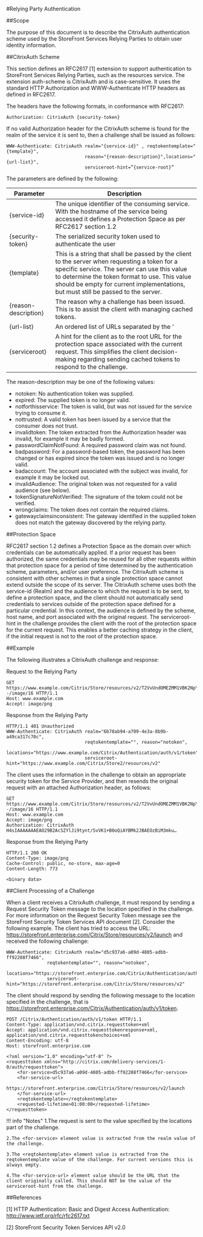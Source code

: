 #Relying Party Authentication

##Scope

The purpose of this document is to describe the CitrixAuth authentication scheme used by the StoreFront Services Relying Parties to obtain user identity information.

##CitrixAuth Scheme

This section defines an RFC2617 [1] extension to support authentication to StoreFront Services Relying Parties, such as the resources service. The extension auth-scheme is CitrixAuth and is case-sensitive. It uses the standard HTTP Authorization and WWW-Authenticate HTTP headers as defined in RFC2617.

The headers have the following formats, in conformance with RFC2617:

`Authorization: CitrixAuth {security-token}`

If no valid Authorization header for the CitrixAuth scheme is found for the realm of the service it is sent to, then a challenge shall be issued as follows:

```
WWW-Authenticate: CitrixAuth realm="{service-id}" , reqtokentemplate="{template}", 
                             reason="{reason-description}",locations="{url-list}",
                             serviceroot-hint=”{service-root}”
```
The parameters are defined by the following:

|Parameter|Description|
|-|-|
|{service-id}|The unique identifier of the consuming service. With the hostname of the service being accessed it defines a Protection Space as per RFC2617 section 1.2|
|{security-token}|The serialized security token used to authenticate the user|
|{template}|This is a string that shall be passed by the client to the server when requesting a token for a specific service. The server can use this value to determine the token format to use. This value should be empty for current implementations, but must still be passed to the server.|
|{reason-description}|The reason why a challenge has been issued. This is to assist the client with managing cached tokens.|
|{url-list}|An ordered list of URLs separated by the ‘|’ or “pipe” character, to which a RequestToken message should be sent to obtain a token.|
|{serviceroot}|A hint for the client as to the root URL for the protection space associated with the current request. This simplifies the client decision-making regarding sending cached tokens to respond to the challenge.|

The reason-description may be one of the following values:

- notoken: No authentication token was supplied.
- expired: The supplied token is no longer valid.
- notforthisservice: The token is valid, but was not issued for the service trying to consume it.
- nottrusted: A valid token has been issued by a service that the consumer does not trust.
- invalidtoken: The token extracted from the Authorization header was invalid, for example it may be badly formed.
- passwordClaimNotFound: A required password claim was not found.
- badpassword: For a password-based token, the password has been changed or has expired since the token was issued and is no longer valid.
- badaccount: The account associated with the subject was invalid, for example it may be locked out.
- invalidAudience: The original token was not requested for a valid audience (see below).
- tokenSignatureNotVerified: The signature of the token could not be verified.
- wrongclaims: The token does not contain the required claims.
- gatewayclaimsinconsistent: The gateway identified in the supplied token does not match the gateway discovered by the relying party.

##Protection Space

RFC2617 section 1.2 defines a Protection Space as the domain over which credentials can be automatically applied. If a prior request has been authorized, the same credentials may be reused for all other requests within that protection space for a period of time determined by the authentication scheme, parameters, and/or user preference. The CitrixAuth scheme is consistent with other schemes in that a single protection space cannot extend outside the scope of its server. The CitrixAuth scheme uses both the service-id (Realm) and the audience to which the request is to be sent, to define a protection space, and the client should not automatically send credentials to services outside of the protection space defined for a particular credential. In this context, the audience is defined by the scheme, host name, and port associated with the original request.
The serviceroot-hint in the challenge provides the client with the root of the protection space for the current request. This enables a better caching strategy in the client, if the initial request is not to the root of the protection space.

##Example

The following illustrates a CitrixAuth challenge and response:

Request to the Relying Party

```
GET https://www.example.com/Citrix/Store/resources/v2/T2VvUndOMEZMM1VBK2NpYzY4PQ--/image/16 HTTP/1.1
Host: www.example.com
Accept: image/png
```

Response from the Relying Party

```
HTTP/1.1 401 Unauthorized
WWW-Authenticate: CitrixAuth realm="6b78ab94-a709-4e3a-8b9b-a49ca317c70c",
                             reqtokentemplate="", reason="notoken", 
                             locations="https://www.example.com/Citrix/Authentication/auth/v1/token",
                             serviceroot-hint="https://www.example.com/Citrix/Store2/resources/v2"
```

The client uses the information in the challenge to obtain an appropriate security token for the Service Provider, and then resends the original request with an attached Authorization header, as follows:

```
GET https://www.example.com/Citrix/Store/resources/v2/T2VvUndOMEZMM1VBK2NpYzY4PQ--/image/16 HTTP/1.1
Host: www.example.com
Accept: image/png
Authorization: CitrixAuth H4sIAAAAAAAEAO29B2AcSZYlJi9tynt/SvVK1+B0oQiAYBMk2JBAEOzBiM3mku…
```

Response from the Relying Party

```
HTTP/1.1 200 OK
Content-Type: image/png
Cache-Control: public, no-store, max-age=0
Content-Length: 773

<binary data>
```

##Client Processing of a Challenge

When a client receives a CitrixAuth challenge, it must respond by sending a Request Security Token message to the location specified in the challenge. For more information on the Request Security Token message see the StoreFront Security Token Services API document [2].
Consider the following example. The client has tried to access the URL: https://storefront.enterprise.com/Citrix/Store/resources/v2/launch
and received the following challenge:

```
WWW-Authenticate: CitrixAuth realm="d5c937a6-a09d-4805-adbb-ff92208f7466",
               reqtokentemplate="", reason="notoken",
               locations="https://storefront.enterprise.com/Citrix/Authentication/auth/v1/token"
               serviceroot-hint="https://storefront.enterprise.com/Citrix/Store/resources/v2"
```

The client should respond by sending the following message to the location specified in the challenge, that is https://storefront.enterprise.com/Citrix/Authentication/auth/v1/token.

```
POST /Citrix/Authentication/auth/v1/token HTTP/1.1
Content-Type: application/vnd.citrix.requesttoken+xml
Accept: application/vnd.citrix.requesttokenresponse+xml, application/vnd.citrix.requesttokenchoices+xml
Content-Encoding: utf-8
Host: storefront.enterprise.com

<?xml version="1.0" encoding="utf-8" ?>
<requesttoken xmlns="http://citrix.com/delivery-services/1-0/auth/requesttoken">
    <for-service>d5c937a6-a09d-4805-adbb-ff92208f7466</for-service>
    <for-service-url>
      https://storefront.enterprise.com/Citrix/Store/resources/v2/launch
    </for-service-url>
    <reqtokentemplate></reqtokentemplate>
    <requested-lifetime>01:00:00</requested-lifetime>
</requesttoken>
```

!!! info "Notes"
	1.The request is sent to the value specified by the locations part of the challenge. 
	
	2.The <for-service> element value is extracted from the realm value of the challenge.
	
	3.The <reqtokentemplate> element value is extracted from the reqtokentemplate value of the challenge. For current versions this is always empty.
	
	4.The <for-service-url> element value should be the URL that the client originally called. This should NOT be the value of the serviceroot-hint from the challenge.

##References

[1] HTTP Authentication: Basic and Digest Access Authentication: http://www.ietf.org/rfc/rfc2617.txt 

[2] StoreFront Security Token Services API v2.0

